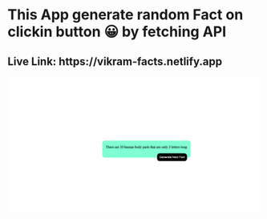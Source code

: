 <h1>This App generate random Fact on clickin button 😀 by fetching API</h1>

<h2>Live Link: https://vikram-facts.netlify.app</h2>

![img](https://github.com/VikramSingh39/Fact_Generator_app/blob/main/public/fact.png)
